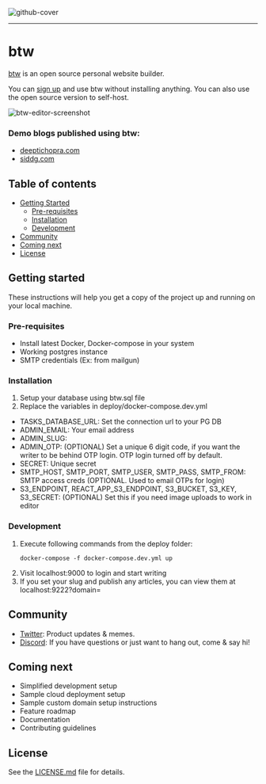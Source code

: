 ![github-cover](https://user-images.githubusercontent.com/70569022/233320406-da81d842-c0d9-4d63-938e-fe521203e4e0.png)

---

# btw

[btw](https://btw.so) is an open source personal website builder.

You can [sign up](https://btw.so) and use btw without installing anything. You can also use the open source version to self-host.

![btw-editor-screenshot](https://user-images.githubusercontent.com/70569022/233320021-e05c995f-4e4e-48a9-83de-f578d3662df1.png)

### Demo blogs published using btw:

-   [deeptichopra.com](https://www.deeptichopra.com/about)
-   [siddg.com](https://www.siddg.com/about)

## Table of contents

-   [Getting Started](#getting-started)
    -   [Pre-requisites](#pre-requisites)
    -   [Installation](#installation)
    -   [Development](#development)
-   [Community](#community)
-   [Coming next](#coming-next)
-   [License](#license)

## Getting started

These instructions will help you get a copy of the project up and running on your local machine.

### Pre-requisites

-   Install latest Docker, Docker-compose in your system
-   Working postgres instance
-   SMTP credentials (Ex: from mailgun)

### Installation

1. Setup your database using btw.sql file
2. Replace the variables in deploy/docker-compose.dev.yml

-   TASKS_DATABASE_URL: Set the connection url to your PG DB
-   ADMIN_EMAIL: Your email address
-   ADMIN_SLUG: <unique slug>
-   ADMIN_OTP: (OPTIONAL) Set a unique 6 digit code, if you want the writer to be behind OTP login. OTP login turned off by default.
-   SECRET: Unique secret
-   SMTP_HOST, SMTP_PORT, SMTP_USER, SMTP_PASS, SMTP_FROM: SMTP access creds (OPTIONAL. Used to email OTPs for login)
-   S3_ENDPOINT, REACT_APP_S3_ENDPOINT, S3_BUCKET, S3_KEY, S3_SECRET: (OPTIONAL) Set this if you need image uploads to work in editor

### Development

1. Execute following commands from the deploy folder:
    ```
    docker-compose -f docker-compose.dev.yml up
    ```
2. Visit localhost:9000 to login and start writing
3. If you set your slug and publish any articles, you can view them at localhost:9222?domain=<admin slug>

## Community

-   [Twitter](https://twitter.com/btw_hq): Product updates & memes.
-   [Discord](https://discord.gg/2t5wG7EDb3): If you have questions or just want to hang out, come & say hi!

## Coming next

-   Simplified development setup
-   Sample cloud deployment setup
-   Sample custom domain setup instructions
-   Feature roadmap
-   Documentation
-   Contributing guidelines

## License

See the [LICENSE.md](https://github.com/btw-so/btw/blob/main/LICENSE.md) file for details.
